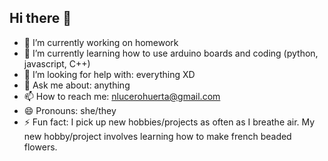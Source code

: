 ## Hi there 👋
- 🔭 I’m currently working on homework
- 🌱 I’m currently learning how to use arduino boards and coding (python, javascript, C++)
- 🤔 I’m looking for help with: everything XD
- 💬 Ask me about: anything
- 📫 How to reach me: nlucerohuerta@gmail.com
- 😄 Pronouns: she/they
- ⚡ Fun fact: I pick up new hobbies/projects as often as I breathe air. My new hobby/project involves learning how to make french beaded flowers.
